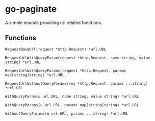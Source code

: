 # go-paginate

A simple module providing url related functions.

## Functions

`RequestBaseUrl(request *http.Request) *url.URL`

`RequestUrlWithQueryParam(request *http.Request, name string, value string) *url.URL`

`RequestUrlWithQueryParams(request *http.Request, params map[string]string) *url.URL`

`RequestUrlWithoutQueryParams(req *http.Request, params ...string) *url.URL`

`WithQueryParam(u url.URL, name string, value string) *url.URL`

`WithQueryParams(u url.URL, params map[string]string) *url.URL`

`WithoutQueryParams(u url.URL, params ...string) *url.URL`